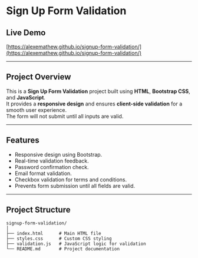 # Sign Up Form Validation

## Live Demo
[https://alexemathew.github.io/signup-form-validation/](https://alexemathew.github.io/signup-form-validation/)

---

## Project Overview
This is a **Sign Up Form Validation** project built using **HTML**, **Bootstrap CSS**, and **JavaScript**.  
It provides a **responsive design** and ensures **client-side validation** for a smooth user experience.  
The form will not submit until all inputs are valid.

---

## Features
- Responsive design using Bootstrap.
- Real-time validation feedback.
- Password confirmation check.
- Email format validation.
- Checkbox validation for terms and conditions.
- Prevents form submission until all fields are valid.

---

## Project Structure
```plaintext
signup-form-validation/
│
├── index.html      # Main HTML file
├── styles.css      # Custom CSS styling
├── validation.js   # JavaScript logic for validation
└── README.md       # Project documentation
